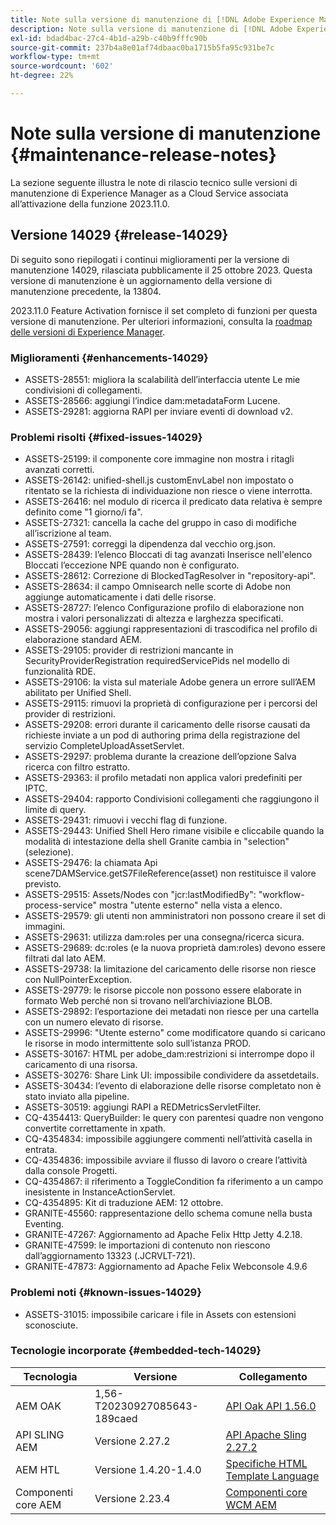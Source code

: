 ```yaml
---
title: Note sulla versione di manutenzione di [!DNL Adobe Experience Manager] as a Cloud Service associato all’attivazione delle funzioni 2023.11.0.
description: Note sulla versione di manutenzione di [!DNL Adobe Experience Manager] as a Cloud Service associato all’attivazione delle funzioni 2023.11.0.
exl-id: bdad4bac-27c4-4b1d-a29b-c40b9fffc90b
source-git-commit: 237b4a8e01af74dbaac0ba1715b5fa95c931be7c
workflow-type: tm+mt
source-wordcount: '602'
ht-degree: 22%

---
```


# Note sulla versione di manutenzione {#maintenance-release-notes}

La sezione seguente illustra le note di rilascio tecnico sulle versioni di manutenzione di Experience Manager as a Cloud Service associata all’attivazione della funzione 2023.11.0.

## Versione 14029 {#release-14029}

Di seguito sono riepilogati i continui miglioramenti per la versione di manutenzione 14029, rilasciata pubblicamente il 25 ottobre 2023. Questa versione di manutenzione è un aggiornamento della versione di manutenzione precedente, la 13804.

2023.11.0 Feature Activation fornisce il set completo di funzioni per questa versione di manutenzione. Per ulteriori informazioni, consulta la [roadmap delle versioni di Experience Manager](https://experienceleague.adobe.com/docs/experience-manager-release-information/aem-release-updates/update-releases-roadmap.html?lang=it).

### Miglioramenti {#enhancements-14029}

* ASSETS-28551: migliora la scalabilità dell’interfaccia utente Le mie condivisioni di collegamenti.
* ASSETS-28566: aggiungi l’indice dam:metadataForm Lucene.
* ASSETS-29281: aggiorna RAPI per inviare eventi di download v2.

### Problemi risolti {#fixed-issues-14029}

* ASSETS-25199: il componente core immagine non mostra i ritagli avanzati corretti.
* ASSETS-26142: unified-shell.js customEnvLabel non impostato o ritentato se la richiesta di individuazione non riesce o viene interrotta.
* ASSETS-26416: nel modulo di ricerca il predicato data relativa è sempre definito come &quot;1 giorno/i fa&quot;.
* ASSETS-27321: cancella la cache del gruppo in caso di modifiche all’iscrizione al team.
* ASSETS-27591: correggi la dipendenza dal vecchio org.json.
* ASSETS-28439: l’elenco Bloccati di tag avanzati Inserisce nell&#39;elenco Bloccati l’eccezione NPE quando non è configurato.
* ASSETS-28612: Correzione di BlockedTagResolver in &quot;repository-api&quot;.
* ASSETS-28634: il campo Omnisearch nelle scorte di Adobe non aggiunge automaticamente i dati delle risorse.
* ASSETS-28727: l’elenco Configurazione profilo di elaborazione non mostra i valori personalizzati di altezza e larghezza specificati.
* ASSETS-29056: aggiungi rappresentazioni di trascodifica nel profilo di elaborazione standard AEM.
* ASSETS-29105: provider di restrizioni mancante in SecurityProviderRegistration requiredServicePids nel modello di funzionalità RDE.
* ASSETS-29106: la vista sul materiale Adobe genera un errore sull’AEM abilitato per Unified Shell.
* ASSETS-29115: rimuovi la proprietà di configurazione per i percorsi del provider di restrizioni.
* ASSETS-29208: errori durante il caricamento delle risorse causati da richieste inviate a un pod di authoring prima della registrazione del servizio CompleteUploadAssetServlet.
* ASSETS-29297: problema durante la creazione dell’opzione Salva ricerca con filtro estratto.
* ASSETS-29363: il profilo metadati non applica valori predefiniti per IPTC.
* ASSETS-29404: rapporto Condivisioni collegamenti che raggiungono il limite di query.
* ASSETS-29431: rimuovi i vecchi flag di funzione.
* ASSETS-29443: Unified Shell Hero rimane visibile e cliccabile quando la modalità di intestazione della shell Granite cambia in &quot;selection&quot; (selezione).
* ASSETS-29476: la chiamata Api scene7DAMService.getS7FileReference(asset) non restituisce il valore previsto.
* ASSETS-29515: Assets/Nodes con &quot;jcr:lastModifiedBy&quot;: &quot;workflow-process-service&quot; mostra &quot;utente esterno&quot; nella vista a elenco.
* ASSETS-29579: gli utenti non amministratori non possono creare il set di immagini.
* ASSETS-29631: utilizza dam:roles per una consegna/ricerca sicura.
* ASSETS-29689: dc:roles (e la nuova proprietà dam:roles) devono essere filtrati dal lato AEM.
* ASSETS-29738: la limitazione del caricamento delle risorse non riesce con NullPointerException.
* ASSETS-29779: le risorse piccole non possono essere elaborate in formato Web perché non si trovano nell’archiviazione BLOB.
* ASSETS-29892: l’esportazione dei metadati non riesce per una cartella con un numero elevato di risorse.
* ASSETS-29996: &quot;Utente esterno&quot; come modificatore quando si caricano le risorse in modo intermittente solo sull’istanza PROD.
* ASSETS-30167: HTML per adobe_dam:restrizioni si interrompe dopo il caricamento di una risorsa.
* ASSETS-30276: Share Link UI: impossibile condividere da assetdetails.
* ASSETS-30434: l’evento di elaborazione delle risorse completato non è stato inviato alla pipeline.
* ASSETS-30519: aggiungi RAPI a REDMetricsServletFilter.
* CQ-4354413: QueryBuilder: le query con parentesi quadre non vengono convertite correttamente in xpath.
* CQ-4354834: impossibile aggiungere commenti nell’attività casella in entrata.
* CQ-4354836: impossibile avviare il flusso di lavoro o creare l’attività dalla console Progetti.
* CQ-4354867: il riferimento a ToggleCondition fa riferimento a un campo inesistente in InstanceActionServlet.
* CQ-4354895: Kit di traduzione AEM: 12 ottobre.
* GRANITE-45560: rappresentazione dello schema comune nella busta Eventing.
* GRANITE-47267: Aggiornamento ad Apache Felix Http Jetty 4.2.18.
* GRANITE-47599: le importazioni di contenuto non riescono dall’aggiornamento 13323 (.JCRVLT-721).
* GRANITE-47873: Aggiornamento ad Apache Felix Webconsole 4.9.6

### Problemi noti {#known-issues-14029}

* ASSETS-31015: impossibile caricare i file in Assets con estensioni sconosciute.

### Tecnologie incorporate {#embedded-tech-14029}

| Tecnologia | Versione | Collegamento |
|---|---|---|
| AEM OAK | 1,56-T20230927085643-189caed | [API Oak API 1.56.0](https://www.javadoc.io/doc/org.apache.jackrabbit/oak-api/1.56.0/index.html) |
| API SLING AEM | Versione 2.27.2 | [API Apache Sling 2.27.2](https://www.javadoc.io/doc/org.apache.sling/org.apache.sling.api/latest/index.html) |
| AEM HTL | Versione 1.4.20-1.4.0 | [Specifiche HTML Template Language](https://github.com/adobe/htl-spec) |
| Componenti core AEM | Versione 2.23.4 | [Componenti core WCM AEM](https://github.com/adobe/aem-core-wcm-components) |
